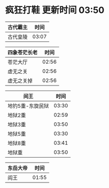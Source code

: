 # 疯狂打鞋 更新时间 03:50

| 古代霸主   | 时间    |
|--------|-------|
| 古代皇陵 | 03:07 |

| 四象苍茫长老   | 时间    |
|--------|-------|
| 苍茫大厅 | 02:56 |
| 虚无之关 | 02:56 |
| 虚无之关掉 | 02:56 |

| 间王   | 时间    |
|--------|-------|
| 地钓5重-东旋民狱 | 03:30 |
| 地狱2重 | 02:59 |
| 地狱3重 | 03:50 |
| 地狱5重 | 03:30 |
| 地狱8重 | 03:41 |
| 地狱重 | 03:50 |

| 东岳大帝   | 时间    |
|--------|-------|
| 阎王 | 01:55 |